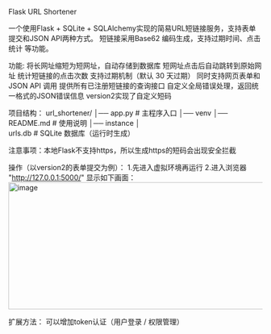 Flask URL Shortener

一个使用Flask + SQLite + SQLAlchemy实现的简易URL短链接服务，支持表单提交和JSON API两种方式。
短链接采用Base62 编码生成，支持过期时间、点击统计 等功能。

功能:
  将长网址缩短为短网址，自动存储到数据库
  短网址点击后自动跳转到原始网址
  统计短链接的点击次数
  支持过期机制（默认 30 天过期）
  同时支持网页表单和 JSON API 调用
  提供所有已注册短链接的查询接口
  自定义全局错误处理，返回统一格式的JSON错误信息
  version2实现了自定义短码

项目结构：
  url_shortener/
  │── app.py              # 主程序入口
  │── venv
  │── README.md           # 使用说明
  │── instance
        │   
        urls.db             # SQLite 数据库（运行时生成）

注意事项：本地Flask不支持https，所以生成https的短码会出现安全拦截

操作（以version2的表单提交为例）：
    1.先进入虚拟环境再运行
    2.进入浏览器 "http://127.0.0.1:5000/" 显示如下画面：
    <img width="584" height="252" alt="image" src="https://github.com/user-attachments/assets/825af938-34a6-4e1e-b01a-e8f275b84d98" />



扩展方法：
   可以增加token认证（用户登录 / 权限管理）







